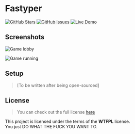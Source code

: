 # Fastyper

[![GitHub Stars](https://img.shields.io/github/stars/IgorAntun/fastyper.svg?style=flat-square)](https://github.com/IgorAntun/fastyper/stargazers)
[![GitHub Issues](https://img.shields.io/github/issues/IgorAntun/fastyper.svg?style=flat-square)](https://github.com/IgorAntun/fastyper/issues) [![Live Demo](https://img.shields.io/badge/demo-offline-red.svg?style=flat-square)](https://igorantun.com/)

## Screenshots
![Game lobby](https://i.imgur.com/OyYQydk.png)

![Game running](https://i.imgur.com/VJlD30E.png)

## Setup
>[To be written after being open-sourced]

## License
>You can check out the full license [here](https://github.com/IgorAntun/fastyper/blob/master/LICENSE.md)

This project is licensed under the terms of the **WTFPL** license.  
You just DO WHAT THE FUCK YOU WANT TO.
